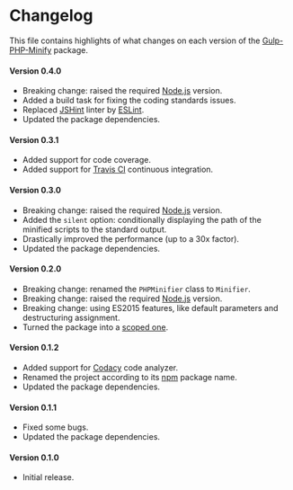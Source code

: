 # Changelog
This file contains highlights of what changes on each version of the [Gulp-PHP-Minify](https://www.npmjs.com/package/@aquafadas/gulp-php-minify) package.

#### Version 0.4.0
- Breaking change: raised the required [Node.js](https://nodejs.org) version.
- Added a build task for fixing the coding standards issues.
- Replaced [JSHint](http://jshint.com) linter by [ESLint](http://eslint.org).
- Updated the package dependencies.

#### Version 0.3.1
- Added support for code coverage.
- Added support for [Travis CI](https://travis-ci.org) continuous integration.

#### Version 0.3.0
- Breaking change: raised the required [Node.js](https://nodejs.org) version.
- Added the `silent` option: conditionally displaying the path of the minified scripts to the standard output.
- Drastically improved the performance (up to a 30x factor).
- Updated the package dependencies.

#### Version 0.2.0
- Breaking change: renamed the `PHPMinifier` class to `Minifier`.
- Breaking change: raised the required [Node.js](https://nodejs.org) version.
- Breaking change: using ES2015 features, like default parameters and destructuring assignment.
- Turned the package into a [scoped one](https://docs.npmjs.com/getting-started/scoped-packages).

#### Version 0.1.2
- Added support for [Codacy](https://www.codacy.com) code analyzer.
- Renamed the project according to its [npm](https://www.npmjs.com) package name.
- Updated the package dependencies.

#### Version 0.1.1
- Fixed some bugs.
- Updated the package dependencies.

#### Version 0.1.0
- Initial release.
